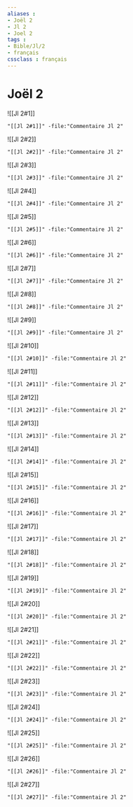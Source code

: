 ```yaml
---
aliases : 
- Joël 2
- Jl 2
- Joel 2
tags : 
- Bible/Jl/2
- français
cssclass : français
---
```


# Joël 2

![[Jl 2#1]]

```query
"[[Jl 2#1]]" -file:"Commentaire Jl 2"
```

![[Jl 2#2]]

```query
"[[Jl 2#2]]" -file:"Commentaire Jl 2"
```

![[Jl 2#3]]

```query
"[[Jl 2#3]]" -file:"Commentaire Jl 2"
```

![[Jl 2#4]]

```query
"[[Jl 2#4]]" -file:"Commentaire Jl 2"
```

![[Jl 2#5]]

```query
"[[Jl 2#5]]" -file:"Commentaire Jl 2"
```

![[Jl 2#6]]

```query
"[[Jl 2#6]]" -file:"Commentaire Jl 2"
```

![[Jl 2#7]]

```query
"[[Jl 2#7]]" -file:"Commentaire Jl 2"
```

![[Jl 2#8]]

```query
"[[Jl 2#8]]" -file:"Commentaire Jl 2"
```

![[Jl 2#9]]

```query
"[[Jl 2#9]]" -file:"Commentaire Jl 2"
```

![[Jl 2#10]]

```query
"[[Jl 2#10]]" -file:"Commentaire Jl 2"
```

![[Jl 2#11]]

```query
"[[Jl 2#11]]" -file:"Commentaire Jl 2"
```

![[Jl 2#12]]

```query
"[[Jl 2#12]]" -file:"Commentaire Jl 2"
```

![[Jl 2#13]]

```query
"[[Jl 2#13]]" -file:"Commentaire Jl 2"
```

![[Jl 2#14]]

```query
"[[Jl 2#14]]" -file:"Commentaire Jl 2"
```

![[Jl 2#15]]

```query
"[[Jl 2#15]]" -file:"Commentaire Jl 2"
```

![[Jl 2#16]]

```query
"[[Jl 2#16]]" -file:"Commentaire Jl 2"
```

![[Jl 2#17]]

```query
"[[Jl 2#17]]" -file:"Commentaire Jl 2"
```

![[Jl 2#18]]

```query
"[[Jl 2#18]]" -file:"Commentaire Jl 2"
```

![[Jl 2#19]]

```query
"[[Jl 2#19]]" -file:"Commentaire Jl 2"
```

![[Jl 2#20]]

```query
"[[Jl 2#20]]" -file:"Commentaire Jl 2"
```

![[Jl 2#21]]

```query
"[[Jl 2#21]]" -file:"Commentaire Jl 2"
```

![[Jl 2#22]]

```query
"[[Jl 2#22]]" -file:"Commentaire Jl 2"
```

![[Jl 2#23]]

```query
"[[Jl 2#23]]" -file:"Commentaire Jl 2"
```

![[Jl 2#24]]

```query
"[[Jl 2#24]]" -file:"Commentaire Jl 2"
```

![[Jl 2#25]]

```query
"[[Jl 2#25]]" -file:"Commentaire Jl 2"
```

![[Jl 2#26]]

```query
"[[Jl 2#26]]" -file:"Commentaire Jl 2"
```

![[Jl 2#27]]

```query
"[[Jl 2#27]]" -file:"Commentaire Jl 2"
```

